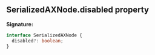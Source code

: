## SerializedAXNode.disabled property

**Signature:**

```typescript
interface SerializedAXNode {
  disabled?: boolean;
}
```
